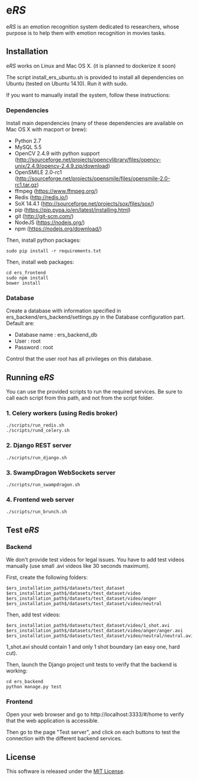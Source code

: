 # e*RS*
e*RS* is an emotion recognition system dedicated to researchers, whose purpose is to help them with emotion recognition in movies tasks.

## Installation
e*RS* works on Linux and Mac OS X. (it is planned to dockerize it soon)

The script install_ers_ubuntu.sh is provided to install all dependencies on Ubuntu (tested on Ubuntu 14.10). Run it with sudo.

If you want to manually install the system, follow these instructions:

### Dependencies
Install main dependencies (many of these dependencies are available on Mac OS X with macport or brew):
* Python 2.7
* MySQL 5.5
* OpenCV 2.4.9 with python support (http://sourceforge.net/projects/opencvlibrary/files/opencv-unix/2.4.9/opencv-2.4.9.zip/download)
* OpenSMILE 2.0-rc1 (http://sourceforge.net/projects/opensmile/files/opensmile-2.0-rc1.tar.gz)
* ffmpeg (https://www.ffmpeg.org/)
* Redis (http://redis.io/)
* SoX 14.4.1 (http://sourceforge.net/projects/sox/files/sox/)
* pip (https://pip.pypa.io/en/latest/installing.html)
* git (http://git-scm.com/)
* NodeJS (https://nodejs.org/)
* npm (https://nodejs.org/download/)

Then, install python packages:
```
sudo pip install -r requirements.txt
```

Then, install web packages:
```
cd ers_frontend
sudo npm install
bower install
```

### Database
Create a database with information specified in ers_backend/ers_backend/settings.py in the Database configuration part. Default are:
* Database name : ers_backend_db
* User          : root
* Password      : root

Control that the user root has all privileges on this database.

## Running e*RS*
You can use the provided scripts to run the required services. Be sure to call each script from this path, and not from the script folder.

### 1. Celery workers (using Redis broker)
```
./scripts/run_redis.sh
./scripts/rund_celery.sh
```

### 2. Django REST server
```
./scripts/run_django.sh
```

### 3. SwampDragon WebSockets server
```
./scripts/run_swampdragon.sh
```

### 4. Frontend web server
```
./scripts/run_brunch.sh
```

## Test e*RS*
### Backend
We don't provide test videos for legal issues. You have to add test videos manually (use small .avi videos like 30 seconds maximum).

First, create the following folders:
```
$ers_installation_path$/datasets/test_dataset
$ers_installation_path$/datasets/test_dataset/video
$ers_installation_path$/datasets/test_dataset/video/anger
$ers_installation_path$/datasets/test_dataset/video/neutral
```

Then, add test videos:
```
$ers_installation_path$/datasets/test_dataset/video/1_shot.avi
$ers_installation_path$/datasets/test_dataset/video/anger/anger.avi
$ers_installation_path$/datasets/test_dataset/video/neutral/neutral.avi
```

1_shot.avi should contain 1 and only 1 shot boundary (an easy one, hard cut).

Then, launch the Django project unit tests to verify that the backend is working:
```
cd ers_backend
python manage.py test
```

### Frontend
Open your web browser and go to http://localhost:3333/#/home to verify that the web application is accessible.

Then go to the page "Test server", and click on each buttons to test the connection with the different backend services.

## License
This software is released under the [MIT License](https://github.com/dumoulinj/ers/blob/master/LICENSE).

